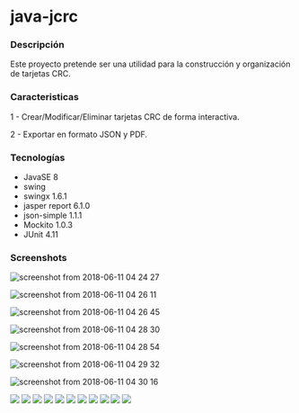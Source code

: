 # java-jcrc

### Descripción
Este proyecto pretende ser una utilidad para la construcción y organización de tarjetas CRC.

### Caracteristicas
1 - Crear/Modificar/Eliminar tarjetas CRC de forma interactiva.

2 - Exportar en formato JSON y PDF.

### Tecnologías
* JavaSE 8
* swing
* swingx 1.6.1
* jasper report 6.1.0
* json-simple 1.1.1
* Mockito 1.0.3
* JUnit 4.11

### Screenshots

![screenshot from 2018-06-11 04 24 27](https://user-images.githubusercontent.com/34853850/41219188-f421221a-6d33-11e8-9212-77017ddabc1b.png)

![screenshot from 2018-06-11 04 26 11](https://user-images.githubusercontent.com/34853850/41219193-f9e7ed64-6d33-11e8-9567-4afebe85e5b1.png)

![screenshot from 2018-06-11 04 26 45](https://user-images.githubusercontent.com/34853850/41219202-00bc3262-6d34-11e8-921f-322dfdefc9f4.png)

![screenshot from 2018-06-11 04 28 30](https://user-images.githubusercontent.com/34853850/41219213-0627ef16-6d34-11e8-889e-2ab2811a9eb3.png)

![screenshot from 2018-06-11 04 28 54](https://user-images.githubusercontent.com/34853850/41219225-0c008f7e-6d34-11e8-8f71-f8bcf4287d60.png)

![screenshot from 2018-06-11 04 29 32](https://user-images.githubusercontent.com/34853850/41219230-0ea47e52-6d34-11e8-83dc-539ba6fc4fd1.png)

![screenshot from 2018-06-11 04 30 16](https://user-images.githubusercontent.com/34853850/41219234-130250fa-6d34-11e8-9229-479d6c85be6b.png)

[![](https://sonarcloud.io/api/project_badges/measure?project=com.maxicorrea%3AJcrc&metric=bugs)](https://sonarcloud.io/dashboard?id=com.maxicorrea%3AJcrc)
[![](https://sonarcloud.io/api/project_badges/measure?project=com.maxicorrea%3AJcrc&metric=code_smells)](https://sonarcloud.io/dashboard?id=com.maxicorrea%3AJcrc)
[![](https://sonarcloud.io/api/project_badges/measure?project=com.maxicorrea%3AJcrc&metric=coverage)](https://sonarcloud.io/dashboard?id=com.maxicorrea%3AJcrc)
[![](https://sonarcloud.io/api/project_badges/measure?project=com.maxicorrea%3AJcrc&metric=duplicated_lines_density)](https://sonarcloud.io/dashboard?id=com.maxicorrea%3AJcrc)
[![](https://sonarcloud.io/api/project_badges/measure?project=com.maxicorrea%3AJcrc&metric=ncloc)](https://sonarcloud.io/dashboard?id=com.maxicorrea%3AJcrc)
[![](https://sonarcloud.io/api/project_badges/measure?project=com.maxicorrea%3AJcrc&metric=sqale_rating)](https://sonarcloud.io/dashboard?id=com.maxicorrea%3AJcrc)
[![](https://sonarcloud.io/api/project_badges/measure?project=com.maxicorrea%3AJcrc&metric=alert_status)](https://sonarcloud.io/dashboard?id=com.maxicorrea%3AJcrc)
[![](https://sonarcloud.io/api/project_badges/measure?project=com.maxicorrea%3AJcrc&metric=reliability_rating)](https://sonarcloud.io/dashboard?id=com.maxicorrea%3AJcrc)
[![](https://sonarcloud.io/api/project_badges/measure?project=com.maxicorrea%3AJcrc&metric=security_rating)](https://sonarcloud.io/dashboard?id=com.maxicorrea%3AJcrc)
[![](https://sonarcloud.io/api/project_badges/measure?project=com.maxicorrea%3AJcrc&metric=sqale_index)](https://sonarcloud.io/dashboard?id=com.maxicorrea%3AJcrc)
[![](https://sonarcloud.io/api/project_badges/measure?project=com.maxicorrea%3AJcrc&metric=vulnerabilities)](https://sonarcloud.io/dashboard?id=com.maxicorrea%3AJcrc)
